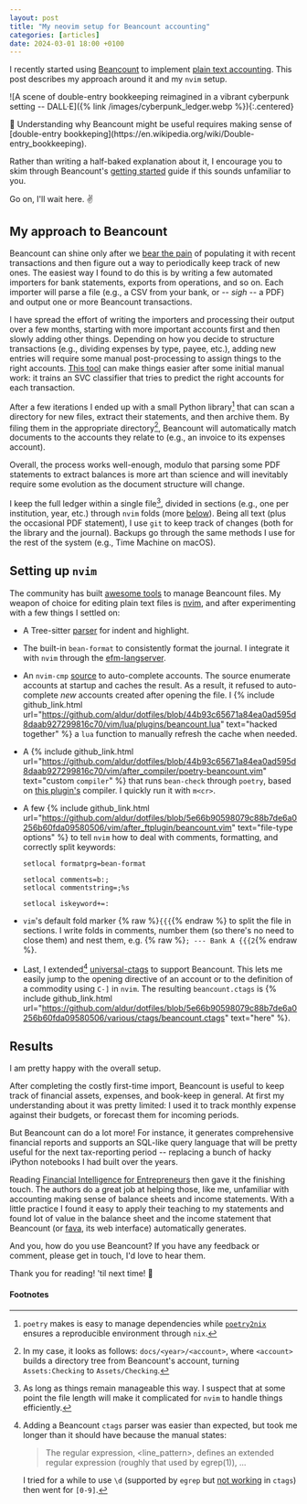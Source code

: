 ```yaml
---
layout: post
title: "My neovim setup for Beancount accounting"
categories: [articles]
date: 2024-03-01 18:00 +0100
---
```

I recently started using
[Beancount](https://beancount.github.io/docs/index.html) to implement [plain
text accounting](https://plaintextaccounting.org). This post describes my
approach around it and my `nvim` setup.

![A scene of double-entry bookkeeping reimagined in a vibrant cyberpunk setting
-- DALL·E]({% link /images/cyberpunk_ledger.webp %}){:.centered}

<div class="hint" markdown="1">
📒 Understanding why Beancount might be useful requires making sense of
[double-entry bookkeping](https://en.wikipedia.org/wiki/Double-entry_bookkeeping).

Rather than writing a half-baked explanation about it, I encourage you to skim
through Beancount's [getting
started](https://beancount.github.io/docs/getting_started_with_beancount.html)
guide if this sounds unfamiliar to you.

Go on, I'll wait here. ✌️
</div>

## My approach to Beancount

Beancount can shine only after we [bear the
pain](https://en.wikipedia.org/wiki/Activation_energy) of populating it with
recent transactions and then figure out a way to periodically keep track of new
ones. The easiest way I found to do this is by writing a few automated importers
for bank statements, exports from operations, and so on. Each importer will
parse a file (e.g., a CSV from your bank, or -- _sigh_ -- a PDF) and output one
or more Beancount transactions.

I have spread the effort of writing the importers and processing their output
over a few months, starting with more important accounts first and then slowly
adding other things. Depending on how you decide to structure transactions
(e.g., dividing expenses by type, payee, etc.), adding new entries will require
some manual post-processing to assign things to the right accounts. [This
tool](https://github.com/beancount/smart_importer/tree/main) can make things
easier after some initial manual work: it trains an SVC classifier that tries to
predict the right accounts for each transaction.

After a few iterations I ended up with a small Python library[^poetry_nix] that
can scan a directory for new files, extract their statements, and then archive
them. By filing them in the appropriate directory[^structure], Beancount will
automatically match documents to the accounts they relate to (e.g., an invoice
to its expenses account).

Overall, the process works well-enough, modulo that parsing some PDF statements
to extract balances is more art than science and will inevitably require some
evolution as the document structure will change.

I keep the full ledger within a single file[^manageable], divided in sections
(e.g., one per institution, year, etc.) through `nvim` folds (more
[below](#setting-up-nvim)). Being all text (plus the occasional PDF statement),
I use `git` to keep track of changes (both for the library and the journal).
Backups go through the same methods I use for the rest of the system (e.g., Time
Machine on macOS).

## Setting up `nvim`

The community has built [awesome tools](https://awesome-beancount.com) to manage
Beancount files. My weapon of choice for editing plain text files is
[nvim](https://neovim.io), and after experimenting with a few things I settled
on:

- A Tree-sitter [parser](https://github.com/polarmutex/tree-sitter-beancount)
  for indent and highlight.
- The built-in `bean-format` to consistently format the journal. I integrate it
  with `nvim` through the
  [efm-langserver](https://github.com/mattn/efm-langserver).
- An `nvim-cmp` [source](https://github.com/crispgm/cmp-beancount) to
  auto-complete accounts. The source enumerate accounts at startup and caches
  the result. As a result, it refused to auto-complete _new_ accounts created
  after opening the file. I {% include github_link.html
  url="https://github.com/aldur/dotfiles/blob/44b93c65671a84ea0ad595d8daab927299816c70/vim/lua/plugins/beancount.lua"
  text="hacked together" %} a `lua` function to manually refresh the cache when
  needed.
- A {% include github_link.html
  url="https://github.com/aldur/dotfiles/blob/44b93c65671a84ea0ad595d8daab927299816c70/vim/after_compiler/poetry-beancount.vim"
  text="custom `compiler`" %} that runs `bean-check` through `poetry`, based on
  [this plugin's](https://github.com/nathangrigg/vim-beancount) compiler. I
  quickly run it with `m<cr>`.
- A few {% include github_link.html
  url="https://github.com/aldur/dotfiles/blob/5e66b90598079c88b7de6a0256b60fda09580506/vim/after_ftplugin/beancount.vim"
  text="file-type options" %} to tell `nvim` how to deal with comments,
  formatting, and correctly split keywords:

  ```vim
  setlocal formatprg=bean-format

  setlocal comments=b:;
  setlocal commentstring=;%s

  setlocal iskeyword+=:
  ```
- `vim`'s default fold marker {% raw %}`{{{`{% endraw %} to split the file in
  sections. I write folds in comments, number them (so there's no need to close
  them) and nest them, e.g. {% raw %}`; --- Bank A {{{2`{% endraw %}.
- Last, I extended[^regex] [universal-ctags](https://github.com/universal-ctags/ctags)
  to support Beancount. This lets me easily jump to the opening directive of an
  account or to the definition of a commodity using
  `C-]` in `nvim`. The resulting `beancount.ctags` is {% include
  github_link.html
  url="https://github.com/aldur/dotfiles/blob/5e66b90598079c88b7de6a0256b60fda09580506/various/ctags/beancount.ctags"
  text="here" %}.

## Results

I am pretty happy with the overall setup.

After completing the costly first-time import, Beancount is useful to keep track
of financial assets, expenses, and book-keep in general. At first my
understanding about it was pretty limited: I used it to track monthly expense
against their budgets, or forecast them for incoming periods.

But Beancount can do a lot more! For instance, it generates comprehensive
financial reports and supports an SQL-like query language that will be pretty
useful for the next tax-reporting period -- replacing a bunch of hacky iPython
notebooks I had built over the years.

Reading [Financial Intelligence for
Entrepreneurs](https://financialintelligencebook.com/the-books/for-entrepreneurs/)
then gave it the finishing touch. The authors do a great job at helping those, like
me, unfamiliar with accounting making sense of balance sheets and income
statements. With a little practice I found it easy to apply their teaching to my
statements and found lot of value in the balance sheet and the income statement
that Beancount (or [fava](https://beancount.github.io/fava/), its web interface)
automatically generates.

And you, how do you use Beancount? If you have any feedback or comment, please
get in touch, I'd love to hear them.

Thank you for reading! 'til next time! 👋

#### Footnotes

[^poetry_nix]:
    `poetry` makes is easy to manage dependencies while
    [`poetry2nix`](https://github.com/nix-community/poetry2nix) ensures a
    reproducible environment through `nix`.

[^manageable]:
    As long as things remain manageable this way. I suspect that at some point
    the file length will make it complicated for `nvim` to handle things
    efficiently.

[^structure]:
    In my case, it looks as follows: `docs/<year>/<account>`, where `<account>`
    builds a directory tree from Beancount's account, turning `Assets:Checking`
    to `Assets/Checking`.

[^regex]:
    Adding a Beancount `ctags` parser was easier than expected, but took me
    longer than it should have because the manual states:

    > The regular expression, \<line_pattern\>, defines an extended regular
    > expression (roughly that used by egrep(1)), ...

    I tried for a while to use `\d` (supported by `egrep` but
    [not working](https://man7.org/linux/man-pages/man7/regex.7.html)
    in `ctags`) then went for `[0-9]`.
